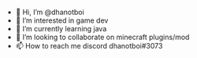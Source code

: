 - 👋 Hi, I’m @dhanotboi
- 👀 I’m interested in game dev
- 🌱 I’m currently learning java
- 💞️ I’m looking to collaborate on minecraft plugins/mod
- 📫 How to reach me discord dhanotboi#3073

<!---
dhanotboi/dhanotboi is a ✨ special ✨ repository because its `README.md` (this file) appears on your GitHub profile.
You can click the Preview link to take a look at your changes.
--->

